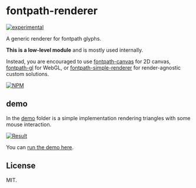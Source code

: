 # fontpath-renderer

[![experimental](http://badges.github.io/stability-badges/dist/experimental.svg)](http://github.com/badges/stability-badges)

A generic renderer for fontpath glyphs. 

**This is a low-level module** and is mostly used internally.

Instead, you are encouraged to use [fontpath-canvas](https://github.com/mattdesl/fontpath-canvas) for 2D canvas, [fontpath-gl](https://github.com/mattdesl/fontpath-gl) for WebGL, or [fontpath-simple-renderer](https://github.com/mattdesl/fontpath-simple-renderer) for render-agnostic custom solutions.

[![NPM](https://nodei.co/npm/fontpath-renderer.png)](https://nodei.co/npm/fontpath-renderer/)

## demo

In the [demo](demo) folder is a simple implementation rendering triangles with some mouse interaction.

[![Result](http://i.imgur.com/jC4hqB2.png)](http://mattdesl.github.io/fontpath-renderer/demo/tris.html)

You can [run the demo here](http://mattdesl.github.io/fontpath-renderer/demo/tris.html).

## License 

MIT.